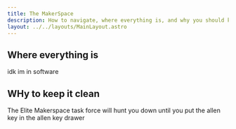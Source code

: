 ```yaml
---
title: The MakerSpace
description: How to navigate, where everything is, and why you should keep it clean.
layout: ../../layouts/MainLayout.astro
---
```


## Where everything is
idk im in software

## WHy to keep it clean
The Elite Makerspace task force will hunt you down until you put the allen key in the allen key drawer
